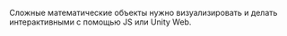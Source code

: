 Сложные математические объекты нужно визуализировать и делать интерактивными с помощью JS или Unity Web. 

